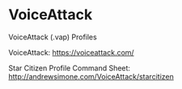 # VoiceAttack
VoiceAttack (.vap) Profiles

VoiceAttack: https://voiceattack.com/

Star Citizen Profile Command Sheet: http://andrewsimone.com/VoiceAttack/starcitizen

